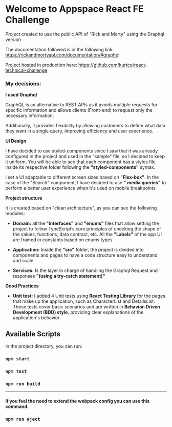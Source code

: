 # Welcome to Appspace React FE Challenge

Project created to use the public API of "Rick and Morty" using the Graphql version

The documentation followed is in the following link:
https://rickandmortyapi.com/documentation/#graphql

Project hosted in production here: https://github.com/kurtco/react-technical-challenge 

### My decisions:

**I used Graphql**

GraphQL is an alternative to REST APIs as it avoids multiple requests for specific information and allows clients (Front-end) to request only the necessary information. 

Additionally, it provides flexibility by allowing customers to define what data they want in a single query, improving efficiency and user experience.


**UI Design** 

I have decided to use styled-components since I saw that it was already configured in the project and used in the "sample" file, so I decided to keep it uniform. You will be able to see that each component has a styles file inside its respective folder following the **"styled-components"** syntax.

I set a UI adaptable to different screen sizes based on **"Flex-box"**. In the case of the "Search" component, I have decided to use **" media queries"** to perform a better user experience when it's used on mobile breakpoints

**Project structure**

It is created based on "clean architecture", as you can see the following modules:

* **Domain:** all the **"interfaces"** and **"enums"** files that allow setting the project to follow TypeScript’s core principles of checking the shape of the values, functions, data contract, etc. All the **"Labels"** of the app UI are framed in constants based on enums types


* **Application:** Inside the **"src"** folder, the project is divided into components and pages to have a code structure easy to understand and scale

* **Services:** Is the layer in charge of handling the Graphql Request and responses  **"(using a try-catch statement)"** 

**Good Practices**

* **Unit test:** I added 4 Unit tests using **React Testing Library** for the pages that make up the application, such as CharacterList and DetailsList. These tests cover basic scenarios and are written in **Behavior-Driven Development (BDD) style**, providing clear explanations of the application's behavior.




## Available Scripts

In the project directory, you can run:

### `npm start`

### `npm test`

### `npm run build`

---

#### If you feel the need to extend the webpack config you can use this command.

### `npm run eject`
